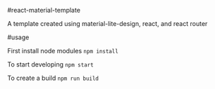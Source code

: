 #react-material-template

A template created using material-lite-design, react, and react router

#usage

First install node modules `npm install`

To start developing `npm start`

To create a build `npm run build`